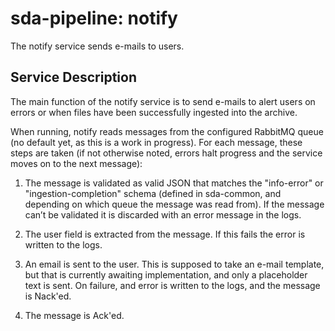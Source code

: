# sda-pipeline: notify

The notify service sends e-mails to users.

## Service Description
The main function of the notify service is to send e-mails to alert users on errors or when files have been successfully ingested into the archive.

When running, notify reads messages from the configured RabbitMQ queue (no default yet, as this is a work in progress).
For each message, these steps are taken (if not otherwise noted, errors halt progress and the service moves on to the next message):

1. The message is validated as valid JSON that matches the "info-error" or "ingestion-completion" schema (defined in sda-common, and depending on which queue the message was read from).
If the message can’t be validated it is discarded with an error message in the logs.

1. The user field is extracted from the message.
If this fails the error is written to the logs.

1. An email is sent to the user.
This is supposed to take an e-mail template, but that is currently awaiting implementation, and only a placeholder text is sent.
On failure, and error is written to the logs, and the message is Nack'ed.

1. The message is Ack'ed.
